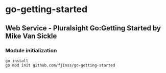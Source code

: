 # go-getting-started

## Web Service - Pluralsight Go:Getting Started by Mike Van Sickle

### Module initialization

```
go install
go mod init github.com/fjinss/go-getting-started
```
